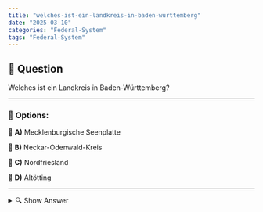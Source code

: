 ```yaml
---
title: "welches-ist-ein-landkreis-in-baden-wurttemberg"
date: "2025-03-10"
categories: "Federal-System"
tags: "Federal-System"
---
```


## 📌 **Question**

Welches ist ein Landkreis in Baden-Württemberg?



---

### 📝 **Options:**

🔘 **A)** Mecklenburgische Seenplatte

🔘 **B)** Neckar-Odenwald-Kreis

🔘 **C)** Nordfriesland

🔘 **D)** Altötting

---

<details>
  <summary>🔍 Show Answer</summary>

  <p>
💡  <b>Correct Answer:</b>  b
  </p>
  <p>
    📖<b>Explanation:</b>
    In Deutschland ist Baden-Württemberg eines der 16 Bundesländer im Südwesten des Landes. Jedes Bundesland ist in mehrere Landkreise unterteilt, die lokale Verwaltung und Dienstleistungen übernehmen. Beispielsweise gehört der Neckar-Odenwald-Kreis zu Baden-Württemberg. Andere Landkreise wie Mecklenburgische Seenplatte, Nordfriesland und Altötting liegen in anderen Bundesländern wie Mecklenburg-Vorpommern, Schleswig-Holstein bzw. Bayern. Das Verständnis der Zuordnung von Landkreisen zu ihren Bundesländern ist wichtig für geographisches und administratives Wissen.
  </p>
</details>
